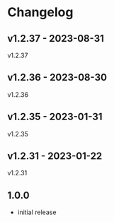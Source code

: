 # Changelog

## v1.2.37 - 2023-08-31

v1.2.37

## v1.2.36 - 2023-08-30

v1.2.36

## v1.2.35 - 2023-01-31

v1.2.35

## v1.2.31 - 2023-01-22

v1.2.31

## 1.0.0

- initial release
